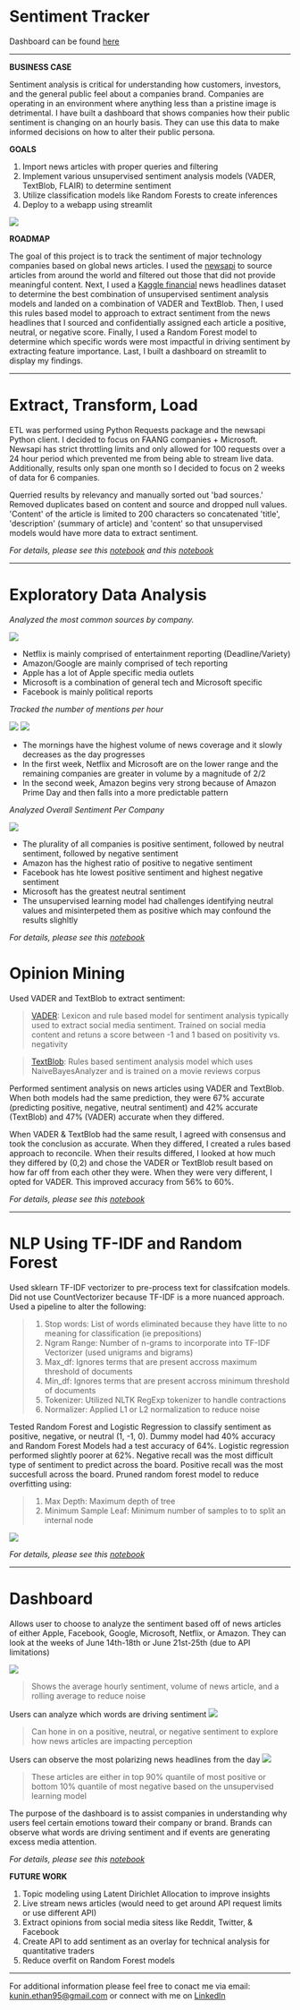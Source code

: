 # Sentiment Tracker

Dashboard can be found [here](https://share.streamlit.io/kuninethan95/Sentiment_Tracker/main/Sentiment_db.py)

----
**BUSINESS CASE**

Sentiment analysis is critical for understanding how customers, investors, and the general public feel about a companies brand. Companies are operating in an environment where anything less than a pristine image is detrimental. I have built a dashboard that shows companies how their public sentiment is changing on an hourly basis. They can use this data to make informed decisions on how to alter their public persona. 

**GOALS**

1. Import news articles with proper queries and filtering
2. Implement various unsupervised sentiment analysis models (VADER, TextBlob, FLAIR) to determine sentiment
3. Utilize classification models like Random Forests to create inferences
4. Deploy to a webapp using streamlit

<img src="images/stock.png">

**ROADMAP**

The goal of this project is to track the sentiment of major technology companies based on global news articles. I used the [newsapi](https://newsapi.org/) to source articles from around the world and filtered out those that did not provide meaningful content. Next, I used a [Kaggle financial](https://www.kaggle.com/ankurzing/sentiment-analysis-for-financial-news) news headlines  dataset to determine the best combination of unsupervised sentiment analysis models and landed on a combination of VADER and TextBlob. Then, I used this rules based model to approach to extract sentiment from the news headlines that I sourced and confidentially assigned each article a positive, neutral, or negative score. Finally, I used a Random Forest model to determine which specific words were most impactful in driving sentiment by extracting feature importance. Last, I built a dashboard on streamlit to display my findings. 

---------
# Extract, Transform, Load

ETL was performed using Python Requests package and the newsapi Python client. I decided to focus on FAANG companies + Microsoft. Newsapi has strict throttling limits and only allowed for 100 requests over a 24 hour period which prevented me from being able to stream live data. Additionally, results only span one month so I decided to focus on 2 weeks of data for 6 companies. 

Querried results by relevancy and manually sorted out 'bad sources.' Removed duplicates based on content and source and dropped null values. 'Content' of the article is limited to 200 characters so concatenated 'title', 'description' (summary of article) and 'content' so that unsupervised models would have more data to extract sentiment. 

*For details, please see this [notebook](https://github.com/kuninethan95/Sentiment_Tracker/blob/main/NLP_Modeling.ipynb) and this [notebook](https://github.com/kuninethan95/Sentiment_Tracker/blob/main/Data%20Gathering%20-%20NewsAPI%20%2B%20YFinanace.ipynb)*

-------
# Exploratory Data Analysis

*Analyzed the most common sources by company.*

<img src="images/top_sources.png">

- Netflix is mainly comprised of entertainment reporting (Deadline/Variety)
- Amazon/Google are mainly comprised of tech reporting
- Apple has a lot of Apple specific media outlets
- Microsoft is a combination of general tech and Microsoft specific
- Facebook is mainly political reports

*Tracked the number of mentions per hour*

<img src="images/14_18_hrly.png">

<img src="images/21_25_hrly.png">

- The mornings have the highest volume of news coverage and it slowly decreases as the day progresses
- In the first week, Netflix and Microsoft are on the lower range and the remaining companies are greater in volume by a magnitude of 2/2
- In the second week, Amazon begins very strong because of Amazon Prime Day and then falls into a more predictable pattern

*Analyzed Overall Sentiment Per Company*

<img src="images/overall_sentiment.png">

- The plurality of all companies is positive sentiment, followed by neutral sentiment, followed by negative sentiment
- Amazon has the highest ratio of positive to negative sentiment
- Facebook has hte lowest positive sentiment and highest negative sentiment
- Microsoft has the greatest neutral sentiment
- The unsupervised learning model had challenges identifying neutral values and misinterpeted them as positive which may confound the results slighltly

*For details, please see this [notebook](https://github.com/kuninethan95/Sentiment_Tracker/blob/main/EDA.ipynb)*

# Opinion Mining

Used VADER and TextBlob to extract sentiment:

> [VADER](https://www.researchgate.net/publication/275828927_VADER_A_Parsimonious_Rule-based_Model_for_Sentiment_Analysis_of_Social_Media_Text): Lexicon and rule based model for sentiment analysis typically used to extract social media sentiment. Trained on social media content and retuns a score between -1 and 1 based on positivity vs. negativity

> [TextBlob](https://textblob.readthedocs.io/en/dev/advanced_usage.html#sentiment-analyzers): Rules based sentiment analysis model which uses NaiveBayesAnalyzer and is trained on a movie reviews corpus

Performed sentiment analysis on news articles using VADER and TextBlob. When both models had the same prediction, they were 67% accurate (predicting positive, negative, neutral sentiment) and 42% accurate (TextBlob) and 47% (VADER) accurate when they differed.

When VADER & TextBlob had the same result, I agreed with consensus and took the conclusion as accurate. When they differed, I created a rules based approach to reconcile. When their results differed, I looked at how much they differed by (0,2) and chose the VADER or TextBlob result based on how far off from each other they were. When they were very different, I opted for VADER. This improved accuracy from 56% to 60%.

*For details, please see this [notebook](https://github.com/kuninethan95/Sentiment_Tracker/blob/main/NLP_Modeling.ipynb)*

------
# NLP Using TF-IDF and Random Forest

Used sklearn TF-IDF vectorizer to pre-process text for classifcation models. Did not use CountVectorizer because TF-IDF is a more nuanced approach. Used a pipeline to alter the following:

> 1. Stop words: List of words eliminated because they have litte to no meaning for classification (ie prepositions)
> 2. Ngram Range: Number of n-grams to incorporate into TF-IDF Vectorizer (used unigrams and bigrams)
> 3. Max_df: Ignores terms that are present accross maximum threshold of documents
> 4. Min_df: Ignores terms that are present accross minimum threshold of documents
> 5. Tokenizer: Utilized NLTK RegExp tokenizer to handle contractions
> 6. Normalizer: Applied L1 or L2 normalization to reduce noise

Tested Random Forest and Logistic Regression to classify sentiment as positive, negative, or neutral (1, -1, 0). Dummy model had 40% accuracy and Random Forest Models had a test accuracy of 64%. Logistic regression performed slightly poorer at 62%. Negative recall was the most difficult type of sentiment to predict across the board. Positive recall was the most succesfull across the board. Pruned random forest model to reduce overfitting using: 

> 1. Max Depth: Maximum depth of tree
> 2. Minimum Sample Leaf: Minimum number of samples to to split an internal node

<img src="images/example_model.png">

*For details, please see this [notebook](https://github.com/kuninethan95/Sentiment_Tracker/blob/main/NLP_Modeling.ipynb)*

------
# Dashboard

Allows user to choose to analyze the sentiment based off of news articles of either Apple, Facebook, Google, Microsoft, Netflix, or Amazon. They can look at the weeks of June 14th-18th or June 21st-25th (due to API limitations)

<img src="images/sent_graph.png">

> Shows the average hourly sentiment, volume of news article, and a rolling average to reduce noise

Users can analyze which words are driving sentiment
<img src="images/cloud.png">
> Can hone in on a positive, neutral, or negative sentiment to explore how news articles are impacting perception

Users can observe the most polarizing news headlines from the day
<img src="images/polarizing.png">
> These articles are either in top 90% quantile of most positive or bottom 10% quantile of most negative based on the unsupervised learning model

The purpose of the dashboard is to assist companies in understanding why users feel certain emotions toward their company or brand. Brands can observe what words are driving sentiment and if events are generating excess media attention. 

*For details, please see this [notebook](https://github.com/kuninethan95/Sentiment_Tracker/blob/main/Dashboard%20Prototype.ipynb)*


**FUTURE WORK**
1. Topic modeling using Latent Dirichlet Allocation to improve insights
2. Live stream news articles (would need to get around API request limits or use different API)
3. Extract opinions from social media sitess like Reddit, Twitter, & Facebook
4. Create API to add sentiment as an overlay for technical analysis for quantitative traders
5. Reduce overfit on Random Forest models
----
For additional information please feel free to conact me via email: kunin.ethan95@gmail.com or connect with me on [LinkedIn](https://www.linkedin.com/in/ethan-kunin-931a3bba/)